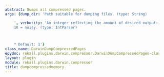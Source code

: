 ```yaml
---
abstract: Dumps all compressed pages.
args: {dump_dir: 'Path suitable for dumping files. (type: String)

    ', verbosity: 'An integer reflecting the amount of desired output: 0 = quiet,
    10 = noisy. (type: IntParser)



    * Default: 1'}
class_name: DarwinDumpCompressedPages
epydoc: rekall.plugins.darwin.compressor.DarwinDumpCompressedPages-class.html
layout: plugin
module: rekall.plugins.darwin.compressor
title: dumpcompressedmemory
---
```


